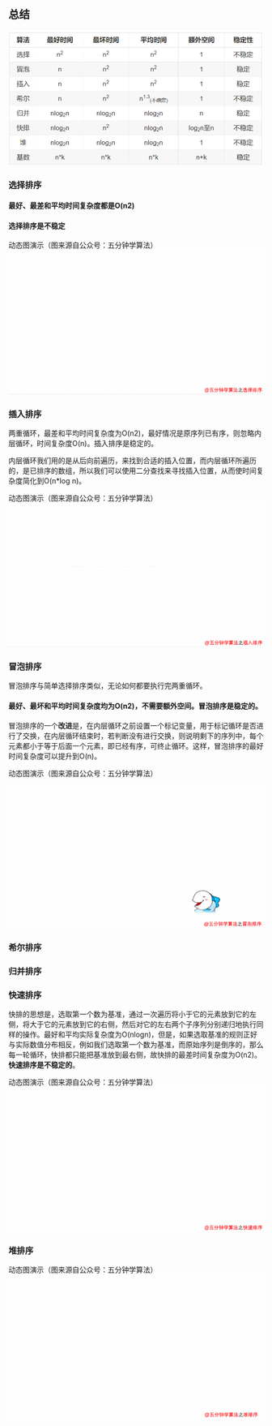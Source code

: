 ## 总结

![image](https://github.com/YamatoSaicou/Kancolle-wallpaer/blob/master/gif/paixu.png)

### 选择排序

#### 最好、最差和平均时间复杂度都是O(n2)
#### 选择排序是不稳定

动态图演示（图来源自公众号：五分钟学算法）
![image](https://github.com/YamatoSaicou/Kancolle-wallpaer/blob/master/gif/xuanze.gif)

### 插入排序

两重循环，最差和平均时间复杂度为O(n2)，最好情况是原序列已有序，则忽略内层循环，时间复杂度O(n)。插入排序是稳定的。

内层循环我们用的是从后向前遍历，来找到合适的插入位置，而内层循环所遍历的，是已排序的数组，所以我们可以使用二分查找来寻找插入位置，从而使时间复杂度简化到O(n*log n)。

动态图演示（图来源自公众号：五分钟学算法）
![image](https://github.com/YamatoSaicou/Kancolle-wallpaer/blob/master/gif/charu.gif)

### 冒泡排序

冒泡排序与简单选择排序类似，无论如何都要执行完两重循环。
#### 最好、最坏和平均时间复杂度均为O(n2)，不需要额外空间。冒泡排序是稳定的。

冒泡排序的一个**改进**是，在内层循环之前设置一个标记变量，用于标记循环是否进行了交换，在内层循环结束时，若判断没有进行交换，则说明剩下的序列中，每个元素都小于等于后面一个元素，即已经有序，可终止循环。这样，冒泡排序的最好时间复杂度可以提升到O(n)。

动态图演示（图来源自公众号：五分钟学算法）

![image](https://github.com/YamatoSaicou/Kancolle-wallpaer/blob/master/gif/maopao.gif)

### 希尔排序

### 归并排序

### 快速排序

快排的思想是，选取第一个数为基准，通过一次遍历将小于它的元素放到它的左侧，将大于它的元素放到它的右侧，然后对它的左右两个子序列分别递归地执行同样的操作。最好和平均实际复杂度为O(nlogn)，但是，如果选取基准的规则正好与实际数值分布相反，例如我们选取第一个数为基准，而原始序列是倒序的，那么每一轮循环，快排都只能把基准放到最右侧，故快排的最差时间复杂度为O(n2)。**快速排序是不稳定的**。

动态图演示（图来源自公众号：五分钟学算法）
![image](https://github.com/YamatoSaicou/Kancolle-wallpaer/blob/master/gif/kuaipai.gif)

### 堆排序

动态图演示（图来源自公众号：五分钟学算法）
![image](https://github.com/YamatoSaicou/Kancolle-wallpaer/blob/master/gif/duipai.gif)





